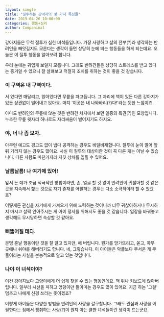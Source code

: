 ```yaml
---
layout: single
title: "질투하는 강아지의 몇 가지 특징들"
date: 2019-04-26 10:00:00
categories: 행동+심리
author: Companimal
---
```


강아지들은 무척 질투가 심한 녀석들입니다. 가장 사랑하고 삶의 전부(?)라 생각하는 반려인을 빼앗길지도 모른다는 생각이 들면 상당히 눈에 띄는 행동들을 하게 되는데요. 오늘은 이 질투 행동을 알아보려 합니다.

우리 눈에는 귀엽게 보일지 모릅니다. 그래도 반려견들은 상당히 스트레스를 받고 있다는 증거일 수 있으니 잘 살펴보고 적절히 조치를 취하는 것이 좋을 것 같습니다.

### 이 구역은 내 구역이다.

서 있다면 매달리고, 앉아있다면 무릎을 파고듭니다. 그 자리에 책이 있든 다른 강아지가 있든 상관없이 밀어내고 앉아요. 마치 '이곳은 내 나와바리(?)다!'라는 듯한 느낌이죠.

아마도 반려인의 무릎에 앉는 것은 반려견 처지에서 보면 일종의 특권(?)인 모양입니다. 누추한 무릎 윗자리 하나로도 자리싸움이 벌어지기도 하지요.

### 야, 너 나 좀 보자.

아무런 예고도 경고도 없이 냅다 공격하는 경우도 비일비재합니다. 질투에 눈이 멀어 앞뒤 가리지 않는 경우도 많아요. 사실 이 질투의 대상이란 것이 꼭 다른 개는 아닐 수 있습니다. 다른 사람도 마찬가지라 자칫 상처를 입힐 수 있어요.

### 날름날름! 나 여기에 있어!

앞서 든 예가 조금 적극적인 방법이라면, 손, 얼굴 할 것 없이 반려인이 귀찮아할 것 같은 곳을 지속해서 핥는 것으로 자기 존재를 어필하는 경우는 다소 소극적이라 할 수 있겠죠?

어떻게든 관심을 자기에게 가져오기 위해 노력하는 것이니까 너무 귀찮아하거나 무시하지 마시고 살짝 안아주시는 게 아이 정서를 위해서도 좋을 것 같습니다. 입장을 바꿔놓고 생각해도 무시당하면 속상할 것 같아요.

### 삐뚤어질 테다.

분명 혼날 행동이란 것을 잘 알고 있지만, 해 버립니다. 뭔가를 망가뜨리고, 쏟고, 아무 곳에나 쉬야를 해버리기도 합니다. 네, 그렇습니다. 이 아이들은 악플보다 무서운 게 무플이라는 사실을 본능적으로 알고 있는 것입니다.

### 나야 이 녀석이야?

이건 강아지보다 고양이에게 더 쉽게 찾을 수 있는 행동인데요. 책 위나 키보드에 앉아버립니다. 일부러 시선을 피하고 엉덩이만 들이미는 경우도 많이 있어요. 지금 하는 '그걸' 멈추고 나에게 신경 쓰라는 뜻이겠죠?

이렇게 아이들은 다양한 방법을 반려인의 사랑을 갈구합니다. 그래도 관심과 사랑을 어필한다는 점에서 쟁취하는 사랑(?)이 뭔지 아는 쿨한 녀석들이란 생각이 드는군요.
